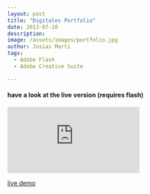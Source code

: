 ```yaml
---
layout: post
title: "Digitales Portfolio"
date: 2013-07-10
description:
image: /assets/images/portfolio.jpg
author: Josias Marti
tags:
  - Adobe Flash
  - Adobe Creative Suite

---
```

#### have a look at the live version (requires flash)
<iframe style="border: none;" src="https://i.josi.as/3" ></iframe>

<a href="https://i.josi.as/3" rel="noopener noreferrer" target="_blank">live demo</a>
